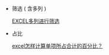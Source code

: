 * 筛选 ( 含多列 )

  [EXCEL多列进行筛选](https://jingyan.baidu.com/article/b907e6270f640906e6891c31.html)

* 占比

  [excel怎样计算单项所占合计的百分比？](https://jingyan.baidu.com/article/b2c186c8f01f04c46ef6ffca.html)
